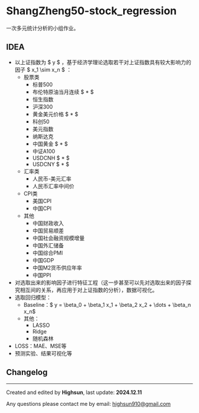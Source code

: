 # ShangZheng50-stock_regression

一次多元统计分析的小组作业。

## IDEA

+ 以上证指数为 $ y $ ，基于经济学理论选取若干对上证指数具有较大影响力的因子 $ x_1 \sim x_n $ ：
  + 股票类
    + 标普500
    + 布伦特原油当月连续 $ * $
    + 恒生指数
    + 沪深300
    + 黄金美元价格 $ * $
    + 科创50
    + 美元指数
    + 纳斯达克
    + 中国黄金 $ * $
    + 中证A100
    + USDCNH $ * $
    + USDCNY $ * $
  + 汇率类
    + 人民币-美元汇率
    + 人民币汇率中间价
  + CPI类
    + 美国CPI
    + 中国CPI
  + 其他
    + 中国财政收入
    + 中国贸易顺差
    + 中国社会融资规模增量
    + 中国外汇储备
    + 中国综合PMI
    + 中国GDP
    + 中国M2货币供应年率
    + 中国PPI
+ 对选取出来的影响因子进行特征工程（这一步甚至可以先对选取出来的因子探究相互间的关系，再应用于对上证指数的分析），数据可视化。
+ 选取回归模型：
  + Baseline：$ y = \beta_0 + \beta_1 x_1 + \beta_2 x_2 + \dots + \beta_n x_n$
  + 其他：
    + LASSO
    + Ridge
    + 随机森林
+ LOSS：MAE、MSE等
+ 预测实验、结果可视化等

## Changelog

---

Created and edited by **Highsun**, last update: **2024.12.11**

Any questions please contact me by email: highsun910@gmail.com